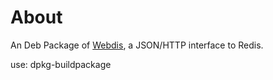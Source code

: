 # About

An Deb Package of [Webdis](https://github.com/nicolasff/webdis), a JSON/HTTP interface to Redis.

 use: dpkg-buildpackage 
